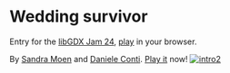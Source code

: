 # Wedding survivor

Entry for the [libGDX Jam 24](https://itch.io/jam/libgdx-jam-24), [play](https://sandramoen.itch.io/wedding-survivor) in your browser.

By [Sandra Moen](https://github.com/Slideshow776) and [Daniele Conti](https://github.com/fourlastor).
[Play it](https://sandramoen.itch.io/wedding-survivor) now!
[![intro2](https://user-images.githubusercontent.com/4059636/228152971-10aa25a2-46ed-4486-bc2d-e4c0a1e7f0d0.gif)](https://sandramoen.itch.io/wedding-survivor)
